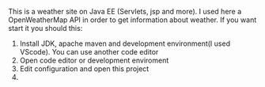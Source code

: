 This is a weather site on Java EE (Servlets, jsp and more). I used here a OpenWeatherMap API in order to get information about weather.
If you want start it you should this:
1. Install JDK, apache maven and development environment(I used VScode). You can use another code editor
2. Open code editor or development enviroment
3. Edit configuration and open this project
4. 
